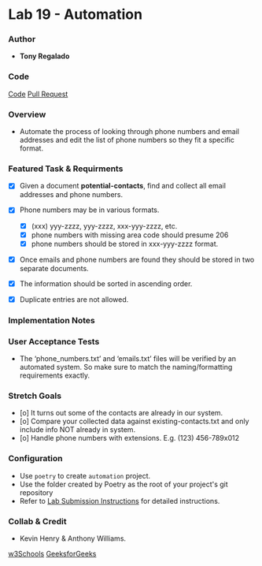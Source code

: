 # Lab 19 - Automation

### Author

- **Tony Regalado**

### Code

[Code](https://github.com/Edward-Regalado/automation)
[Pull Request](https://github.com/Edward-Regalado/automation/pull/2)

### Overview

- Automate the process of looking through phone numbers and email addresses and edit the list of phone numbers so they fit a specific format.

### Featured Task & Requirments

- [x] Given a document **potential-contacts**, find and collect all email addresses and phone numbers.
- [x] Phone numbers may be in various formats.
    - [x] (xxx) yyy-zzzz, yyy-zzzz, xxx-yyy-zzzz, etc.
    - [x] phone numbers with missing area code should presume 206
    - [x] phone numbers should be stored in xxx-yyy-zzzz format.
- [x] Once emails and phone numbers are found they should be stored in two separate documents.
- [x] The information should be sorted in ascending order.
- [x] Duplicate entries are not allowed.


### Implementation Notes

### User Acceptance Tests

- The ‘phone_numbers.txt’ and ‘emails.txt’ files will be verified by an automated system. So make sure to match the naming/formatting requirements exactly.

### Stretch Goals

- [o] It turns out some of the contacts are already in our system.
- [o] Compare your collected data against existing-contacts.txt and only include info NOT already in system.
- [o] Handle phone numbers with extensions. E.g. (123) 456-789x012

### Configuration

- Use `poetry` to create `automation` project.
- Use the folder created by Poetry as the root of your project's git repository
- Refer to [Lab Submission Instructions](https://codefellows.github.io/code-401-python-guide/reference/submission-instructions/labs/) for detailed instructions.

### Collab & Credit 

- Kevin Henry & Anthony Williams. 

[w3Schools](https://www.w3schools.com/python/ref_string_split.asp)
[GeeksforGeeks](https://www.geeksforgeeks.org/regular-expression-python-examples-set-1/)

